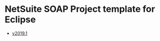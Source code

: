 # NetSuite SOAP Project template for Eclipse
* [v2019.1](https://github.com/DanielAron/netsuite-eclipse-soap/archive/r20191.zip)
